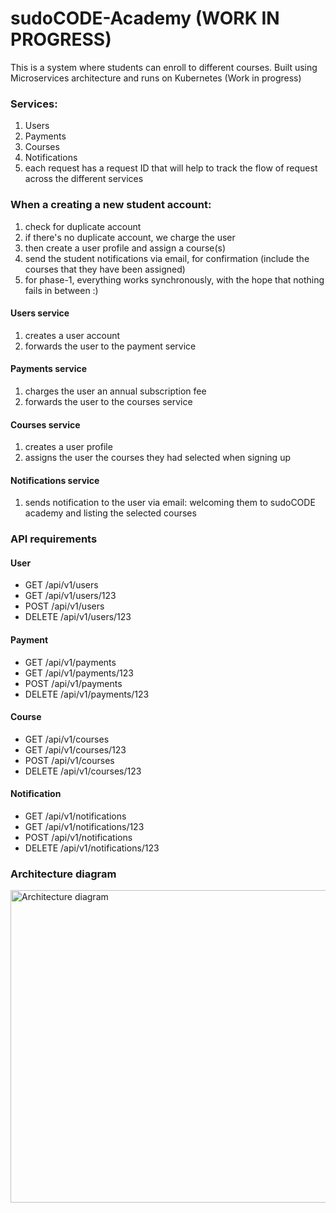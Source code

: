 # sudoCODE-Academy (WORK IN PROGRESS)
This is a system  where students can enroll to different courses. Built using Microservices architecture and runs on Kubernetes (Work in progress)

### Services:
 1. Users
 2. Payments
 3. Courses
 4. Notifications
 5. each request has a request ID that will help to track the flow of request across the different services

### When a creating a new student account:
1. check for duplicate account
2. if there's no duplicate account, we charge the user
3. then create a user profile and assign a course(s)
4. send the student notifications via email, for confirmation (include the courses that they have been assigned)
5. for phase-1, everything works synchronously, with the hope that nothing fails in between :)

#### Users service
1. creates a user account
2. forwards the user to the payment service

#### Payments service
1. charges the user an annual subscription fee
2. forwards the user to the courses service

#### Courses service
1. creates a user profile
2. assigns the user the courses they had selected when signing up

#### Notifications service
1. sends notification to the user via email: welcoming them to sudoCODE academy and listing the selected courses

### API requirements
#### User
- GET /api/v1/users
- GET /api/v1/users/123
- POST /api/v1/users
- DELETE /api/v1/users/123

#### Payment
- GET /api/v1/payments
- GET /api/v1/payments/123
- POST /api/v1/payments
- DELETE /api/v1/payments/123

#### Course
- GET /api/v1/courses
- GET /api/v1/courses/123
- POST /api/v1/courses
- DELETE /api/v1/courses/123

#### Notification
- GET /api/v1/notifications
- GET /api/v1/notifications/123
- POST /api/v1/notifications
- DELETE /api/v1/notifications/123

### Architecture diagram
<img src="https://res.cloudinary.com/melvinkimathi/image/upload/v1684344120/Screenshot_2023-05-17_at_20.21.01_fmusht.png" alt="Architecture diagram" style="height: 500px; width:1000px;"/>
